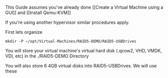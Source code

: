 
This Guide assumes you've already done [[Create a Virtual Machine using a GUI]] and [[Install Qemu-KVM]]

If you're using another hypervisor similar procedures apply.

First lets organize

```
mkdir -P ~/opt/Virtual-Machines/RAID5-DEMO/RAID5-USBDrives
```

You will store your virtual machine's virtual hard disk (.qcow2, VHD, VMDK, VDI, etc) in the ./RAID5-DEMO Directory

You will also store 6 4GB  virtual disks into RAID5-USBDrives. We will use these